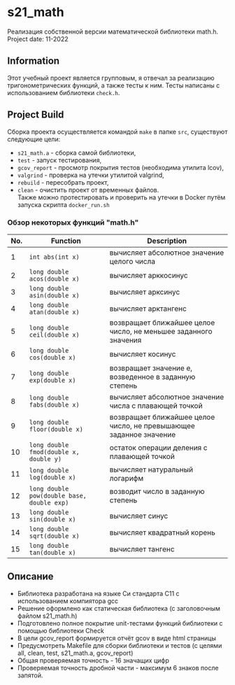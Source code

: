# s21_math

Реализация собственной версии математической библиотеки math.h.  
Project date: 11-2022

## Information

Этот учебный проект является групповым, я отвечал за реализацию тригонометрических функций, а также тесты к ним. Тесты написаны с использованием библиотеки `check.h`.  

## Project Build

Сборка проекта осуществляется командой `make` в папке `src`, существуют следующие цели:  
- `s21_math.a` - сборка самой библиотеки,  
- `test` - запуск тестирования,  
- `gcov_report` - просмотр покрытия тестов (необходима утилита lcov),  
- `valgrind` - проверка на утечки утилитой valgrind,  
- `rebuild` - пересобрать проект,  
- `clean` - очистить проект от временных файлов.  
Также можно протестировать и проверить на утечки в Docker путём запуска скрипта `docker_run.sh`  

### Обзор некоторых функций "math.h"

| No. | Function | Description |
| --- | -------- | ----------- |
| 1 | `int abs(int x)` | вычисляет абсолютное значение целого числа |
| 2 | `long double acos(double x)` | вычисляет арккосинус |
| 3 | `long double asin(double x)` | вычисляет арксинус |
| 4 | `long double atan(double x)` | вычисляет арктангенс |
| 5 | `long double ceil(double x)` | возвращает ближайшее целое число, не меньшее заданного значения |
| 6 | `long double cos(double x)` | вычисляет косинус |
| 7 | `long double exp(double x)` | возвращает значение e, возведенное в заданную степень |
| 8 | `long double fabs(double x)` | вычисляет абсолютное значение числа с плавающей точкой |
| 9 | `long double floor(double x)` | возвращает ближайшее целое число, не превышающее заданное значение |
| 10 | `long double fmod(double x, double y)` | остаток операции деления с плавающей точкой |
| 11 | `long double log(double x)` | вычисляет натуральный логарифм |
| 12 | `long double pow(double base, double exp)` | возводит число в заданную степень |
| 13 | `long double sin(double x)` | вычисляет синус |
| 14 | `long double sqrt(double x)` | вычисляет квадратный корень |
| 15 | `long double tan(double x)` | вычисляет тангенс |  


## Описание

- Библиотека разработана на языке Си стандарта C11 с использованием компиятора gcc 
- Решение оформлено как статическая библиотека (с заголовочным файлом s21_math.h)
- Подготовлено полное покрытие unit-тестами функций библиотеки c помощью библиотеки Check
- В цели gcov_report формируется отчёт gcov в виде html страницы 
- Предусмотреть Makefile для сборки библиотеки и тестов (с целями all, clean, test, s21_math.a, gcov_report)  
- Общая проверяемая точность - 16 значащих цифр
- Проверяемая точность дробной части - максимум 6 знаков после запятой.
